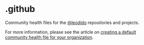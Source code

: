 # .github

Community health files for the [@leodido](https://github.com/leodido) repositories and projects.

For more information, please see the article on [creating a default community health file for your organization](https://help.github.com/en/articles/creating-a-default-community-health-file-for-your-organization).

